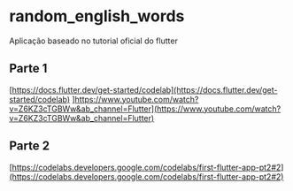 # random_english_words

Aplicação baseado no tutorial oficial do flutter

## Parte 1

[https://docs.flutter.dev/get-started/codelab](https://docs.flutter.dev/get-started/codelab)
]https://www.youtube.com/watch?v=Z6KZ3cTGBWw&ab_channel=Flutter](https://www.youtube.com/watch?v=Z6KZ3cTGBWw&ab_channel=Flutter)

## Parte 2

[https://codelabs.developers.google.com/codelabs/first-flutter-app-pt2#2](https://codelabs.developers.google.com/codelabs/first-flutter-app-pt2#2)
